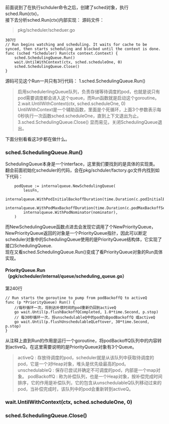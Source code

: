 前面说到了在执行schduler命令之后，创建了sched对象，执行sched.Run(ctx)，  
接下去分析sched.Run(ctx)内部实现：
源码文件：  
> pkg/scheduler/scheduer.go


```
307行
// Run begins watching and scheduling. It waits for cache to be synced, then starts scheduling and blocked until the context is done.
func (sched *Scheduler) Run(ctx context.Context) {
	sched.SchedulingQueue.Run()
	wait.UntilWithContext(ctx, sched.scheduleOne, 0)
	sched.SchedulingQueue.Close()
}
```
源码可见这个Run一共只有3行代码：
1.sched.SchedulingQueue.Run()
> 启用schedulerlingQueue队列，负责存储等待调度的pod，也就是说只有pod需要调度都会进入这个queue，而Run函数就是启动这个goroutine。  
2.wait.UntilWithContext(ctx, sched.scheduleOne, 0)  
> UntilWithContext是一个辅助函数，里面是个死循环，上面3个参数表示每0秒执行一次函数sched.scheduleOne，直到上下文退出为止。  
3.sched.SchedulingQueue.Close()
> 显而易见，关闭SchedulingQueue退出。

下面分别看看这3步都在做什么。

### sched.SchedulingQueue.Run()  
SchedulingQueue本身是一个interface，这里我们要找到的是具体的实现类。  
翻会前面初始化scheduler的代码，会在pkg/schduler/factory.go文件内找到如下代码：
```
	podQueue := internalqueue.NewSchedulingQueue(
		lessFn,
		internalqueue.WithPodInitialBackoffDuration(time.Duration(c.podInitialBackoffSeconds)*time.Second),
		internalqueue.WithPodMaxBackoffDuration(time.Duration(c.podMaxBackoffSeconds)*time.Second),
		internalqueue.WithPodNominator(nominator),
	)
```
而NewSchedulingQueue函数点进去会发现它调用了个NewPriorityQueue，NewPriorityQueue返回的对象是一个PriorityQueue指针，因此可以断定scheduler对象中的SchedulingQueue使用的是PriorityQueue结构体，它实现了接口SchedulingQueue.  
现在又看sched.SchedulingQueue.Run()变成了看PriorityQueue对象的Run具体实现。  

#### PriorityQueue.Run  （pgk/scheduler/internal/queue/scheduling_queue.go）

第240行
```
// Run starts the goroutine to pump from podBackoffQ to activeQ
func (p *PriorityQueue) Run() {
    //每秒循环一次，将到达补偿时间的pod重新仍回到activeQ
	go wait.Until(p.flushBackoffQCompleted, 1.0*time.Second, p.stop)
    // 每30秒循环一次，将unschedulableQ中的pod仍会podBackoffQ 或activeQ
	go wait.Until(p.flushUnschedulableQLeftover, 30*time.Second, p.stop)
}
```
从注释上直到Run的作用是运行一个goroutine，将podBackoffQ队列中的内容转到activeQ。在这里需要说明的是PriorityQueue对象有3个Queue。
> activeQ : 存放待调度的pod，scheduler就是从该队列中获取待调度的pod，它是一个对Heap对象，堆头是优先级最高的pod。  
> unschedulableQ : 保存已尝试并确定不可调度的pod，内部是一个map对象。
> podBackoffQ : 称为补偿队列，也是一个Heap对象，按补偿完成时间排序，它的作用是补偿队列，它的包含从unschedulableQ队列移动过来的pod，当补偿完成时，该队列中的pod会重新转到activeQ。


### wait.UntilWithContext(ctx, sched.scheduleOne, 0)  

### sched.SchedulingQueue.Close()